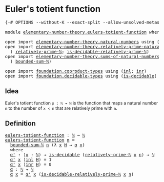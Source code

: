 # Euler's totient function

<pre class="Agda"><a id="37" class="Symbol">{-#</a> <a id="41" class="Keyword">OPTIONS</a> <a id="49" class="Pragma">--without-K</a> <a id="61" class="Pragma">--exact-split</a> <a id="75" class="Pragma">--allow-unsolved-metas</a> <a id="98" class="Symbol">#-}</a>

<a id="103" class="Keyword">module</a> <a id="110" href="elementary-number-theory.eulers-totient-function.html" class="Module">elementary-number-theory.eulers-totient-function</a> <a id="159" class="Keyword">where</a>

<a id="166" class="Keyword">open</a> <a id="171" class="Keyword">import</a> <a id="178" href="elementary-number-theory.natural-numbers.html" class="Module">elementary-number-theory.natural-numbers</a> <a id="219" class="Keyword">using</a> <a id="225" class="Symbol">(</a><a id="226" href="elementary-number-theory.natural-numbers.html#1444" class="Datatype">ℕ</a><a id="227" class="Symbol">)</a>
<a id="229" class="Keyword">open</a> <a id="234" class="Keyword">import</a> <a id="241" href="elementary-number-theory.relatively-prime-natural-numbers.html" class="Module">elementary-number-theory.relatively-prime-natural-numbers</a> <a id="299" class="Keyword">using</a>
  <a id="307" class="Symbol">(</a> <a id="309" href="elementary-number-theory.relatively-prime-natural-numbers.html#940" class="Function">relatively-prime-ℕ</a><a id="327" class="Symbol">;</a> <a id="329" href="elementary-number-theory.relatively-prime-natural-numbers.html#1456" class="Function">is-decidable-relatively-prime-ℕ</a><a id="360" class="Symbol">)</a>
<a id="362" class="Keyword">open</a> <a id="367" class="Keyword">import</a> <a id="374" href="elementary-number-theory.sums-of-natural-numbers.html" class="Module">elementary-number-theory.sums-of-natural-numbers</a> <a id="423" class="Keyword">using</a>
  <a id="431" class="Symbol">(</a> <a id="433" href="elementary-number-theory.sums-of-natural-numbers.html#1816" class="Function">bounded-sum-ℕ</a><a id="446" class="Symbol">)</a>

<a id="449" class="Keyword">open</a> <a id="454" class="Keyword">import</a> <a id="461" href="foundation.coproduct-types.html" class="Module">foundation.coproduct-types</a> <a id="488" class="Keyword">using</a> <a id="494" class="Symbol">(</a><a id="495" href="foundation.coproduct-types.html#1239" class="InductiveConstructor">inl</a><a id="498" class="Symbol">;</a> <a id="500" href="foundation.coproduct-types.html#1262" class="InductiveConstructor">inr</a><a id="503" class="Symbol">)</a>
<a id="505" class="Keyword">open</a> <a id="510" class="Keyword">import</a> <a id="517" href="foundation.decidable-types.html" class="Module">foundation.decidable-types</a> <a id="544" class="Keyword">using</a> <a id="550" class="Symbol">(</a><a id="551" href="foundation.decidable-types.html#1905" class="Function">is-decidable</a><a id="563" class="Symbol">)</a>
</pre>
## Idea

Euler's totient function `φ : ℕ → ℕ` is the function that maps a natural number `n` to the number of `x < n` that are relatively prime with `n`.

## Definition

<pre class="Agda"><a id="eulers-totient-function"></a><a id="748" href="elementary-number-theory.eulers-totient-function.html#748" class="Function">eulers-totient-function</a> <a id="772" class="Symbol">:</a> <a id="774" href="elementary-number-theory.natural-numbers.html#1444" class="Datatype">ℕ</a> <a id="776" class="Symbol">→</a> <a id="778" href="elementary-number-theory.natural-numbers.html#1444" class="Datatype">ℕ</a>
<a id="780" href="elementary-number-theory.eulers-totient-function.html#748" class="Function">eulers-totient-function</a> <a id="804" href="elementary-number-theory.eulers-totient-function.html#804" class="Bound">n</a> <a id="806" class="Symbol">=</a>
  <a id="810" href="elementary-number-theory.sums-of-natural-numbers.html#1816" class="Function">bounded-sum-ℕ</a> <a id="824" href="elementary-number-theory.eulers-totient-function.html#804" class="Bound">n</a> <a id="826" class="Symbol">(λ</a> <a id="829" href="elementary-number-theory.eulers-totient-function.html#829" class="Bound">x</a> <a id="831" href="elementary-number-theory.eulers-totient-function.html#831" class="Bound">H</a> <a id="833" class="Symbol">→</a> <a id="835" href="elementary-number-theory.eulers-totient-function.html#947" class="Function">α</a> <a id="837" href="elementary-number-theory.eulers-totient-function.html#829" class="Bound">x</a><a id="838" class="Symbol">)</a>
  <a id="842" class="Keyword">where</a>
  <a id="850" href="elementary-number-theory.eulers-totient-function.html#850" class="Function">α&#39;</a> <a id="853" class="Symbol">:</a> <a id="855" class="Symbol">(</a><a id="856" href="elementary-number-theory.eulers-totient-function.html#856" class="Bound">x</a> <a id="858" class="Symbol">:</a> <a id="860" href="elementary-number-theory.natural-numbers.html#1444" class="Datatype">ℕ</a><a id="861" class="Symbol">)</a> <a id="863" class="Symbol">→</a> <a id="865" href="foundation.decidable-types.html#1905" class="Function">is-decidable</a> <a id="878" class="Symbol">(</a><a id="879" href="elementary-number-theory.relatively-prime-natural-numbers.html#940" class="Function">relatively-prime-ℕ</a> <a id="898" href="elementary-number-theory.eulers-totient-function.html#856" class="Bound">x</a> <a id="900" href="elementary-number-theory.eulers-totient-function.html#804" class="Bound">n</a><a id="901" class="Symbol">)</a> <a id="903" class="Symbol">→</a> <a id="905" href="elementary-number-theory.natural-numbers.html#1444" class="Datatype">ℕ</a>
  <a id="909" href="elementary-number-theory.eulers-totient-function.html#850" class="Function">α&#39;</a> <a id="912" href="elementary-number-theory.eulers-totient-function.html#912" class="Bound">x</a> <a id="914" class="Symbol">(</a><a id="915" href="foundation.coproduct-types.html#1239" class="InductiveConstructor">inl</a> <a id="919" href="elementary-number-theory.eulers-totient-function.html#919" class="Bound">H</a><a id="920" class="Symbol">)</a> <a id="922" class="Symbol">=</a> <a id="924" class="Number">1</a>
  <a id="928" href="elementary-number-theory.eulers-totient-function.html#850" class="Function">α&#39;</a> <a id="931" href="elementary-number-theory.eulers-totient-function.html#931" class="Bound">x</a> <a id="933" class="Symbol">(</a><a id="934" href="foundation.coproduct-types.html#1262" class="InductiveConstructor">inr</a> <a id="938" href="elementary-number-theory.eulers-totient-function.html#938" class="Bound">H</a><a id="939" class="Symbol">)</a> <a id="941" class="Symbol">=</a> <a id="943" class="Number">0</a>
  <a id="947" href="elementary-number-theory.eulers-totient-function.html#947" class="Function">α</a> <a id="949" class="Symbol">:</a> <a id="951" href="elementary-number-theory.natural-numbers.html#1444" class="Datatype">ℕ</a> <a id="953" class="Symbol">→</a> <a id="955" href="elementary-number-theory.natural-numbers.html#1444" class="Datatype">ℕ</a>
  <a id="959" href="elementary-number-theory.eulers-totient-function.html#947" class="Function">α</a> <a id="961" href="elementary-number-theory.eulers-totient-function.html#961" class="Bound">x</a> <a id="963" class="Symbol">=</a> <a id="965" href="elementary-number-theory.eulers-totient-function.html#850" class="Function">α&#39;</a> <a id="968" href="elementary-number-theory.eulers-totient-function.html#961" class="Bound">x</a> <a id="970" class="Symbol">(</a><a id="971" href="elementary-number-theory.relatively-prime-natural-numbers.html#1456" class="Function">is-decidable-relatively-prime-ℕ</a> <a id="1003" href="elementary-number-theory.eulers-totient-function.html#961" class="Bound">x</a> <a id="1005" href="elementary-number-theory.eulers-totient-function.html#804" class="Bound">n</a><a id="1006" class="Symbol">)</a>
</pre>